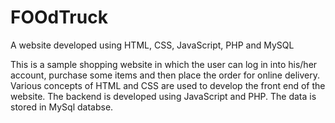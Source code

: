 # FOOdTruck
A website developed using HTML, CSS, JavaScript, PHP and MySQL

This is a sample shopping website in which the user can log in into his/her account, purchase some items and then place the order for online delivery.
Various concepts of HTML and CSS are used to develop the front end of the website.
The backend is developed using JavaScript and PHP. The data is stored in MySql databse.
